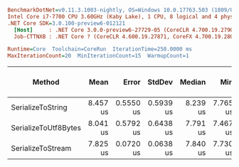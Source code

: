 ``` ini

BenchmarkDotNet=v0.11.3.1003-nightly, OS=Windows 10.0.17763.503 (1809/October2018Update/Redstone5)
Intel Core i7-7700 CPU 3.60GHz (Kaby Lake), 1 CPU, 8 logical and 4 physical cores
.NET Core SDK=3.0.100-preview6-012121
  [Host]     : .NET Core 3.0.0-preview6-27729-05 (CoreCLR 4.700.19.27901, CoreFX 4.700.19.27903), 64bit RyuJIT
  Job-CTTNXB : .NET Core ? (CoreCLR 4.600.19.27871, CoreFX 4.700.19.28001), 64bit RyuJIT

Runtime=Core  Toolchain=CoreRun  IterationTime=250.0000 ms  
MaxIterationCount=20  MinIterationCount=15  WarmupCount=1  

```
|               Method |     Mean |     Error |    StdDev |   Median |      Min |       Max | Gen 0/1k Op | Gen 1/1k Op | Gen 2/1k Op | Allocated Memory/Op |
|--------------------- |---------:|----------:|----------:|---------:|---------:|----------:|------------:|------------:|------------:|--------------------:|
|    SerializeToString | 8.457 us | 0.5550 us | 0.5939 us | 8.239 us | 7.765 us | 10.029 us |      0.1210 |           - |           - |               608 B |
| SerializeToUtf8Bytes | 8.041 us | 0.5792 us | 0.6438 us | 7.791 us | 7.467 us |  9.539 us |      0.0927 |           - |           - |               400 B |
|    SerializeToStream | 7.825 us | 0.0720 us | 0.0638 us | 7.840 us | 7.730 us |  7.913 us |      0.0630 |           - |           - |               352 B |
